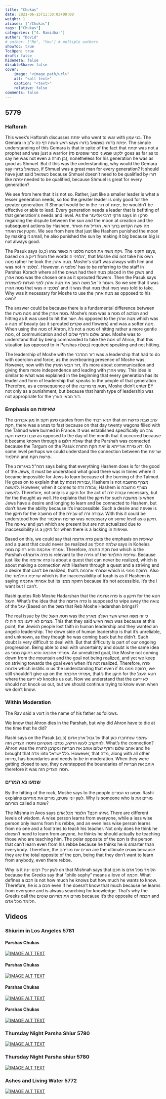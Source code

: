 ```yaml
---
title: "Chukas"
date: 2021-06-15T11:30:03+00:00
weight: 1
aliases: ["/Chukas"]
tags: ["Chukas"]
categories: ["4. Bamidbar"]
author: "Dovid"
# author: ["Me", "You"] # multiple authors
showToc: true
TocOpen: true
draft: false
hidemeta: false
disableShare: false
cover:
    image: "<image path/url>"
    alt: "<alt text>"
    caption: "<text>"
    relative: false
comments: false
---
```

 ## 5779
 ### Haftorah
 This week’s Haftorah discusses יפתח who went to war with בני עמון. The Gemara in ראש השנה דף כה ע"ב says יפתח בדורו כשמואל בדורו. The simple understanding of this Gemara is that in spite of the fact that יפתח was not a prophet and was just a warrior (ילקוט שמעוני ספר שופטים סז goes as far as to say he was not even a בן תורה), nonetheless for his generation he was as good as Shmuel. But if this was the understanding, why would the Gemara say כשמואל בדורו, if Shmuel was a great man for every generation? It should have just said כשמואל because Shmuel doesn’t need to be qualified by דורו like יפתח needed to be qualified, because Shmuel is great for every generation?

 We see from here that it is not so. Rather, just like a smaller leader is what a lesser generation needs, so too the greater leader is only good for the greater generation. If Shmuel would be in the דור of יפתח, he wouldn’t be effective or able to lead. Every generation needs a leader that is befitting of that generation's needs and level. As the פרקי דרבי אליעזר says in פרק ו regarding the dispute between the sun and the moon at creation and the subsequent actions by Hashem, מה עשה הקדוש ברוך הוא, הגדיל את האחד והקטין את האחד. We see from here that just like Hashem punished the moon by making it small, he also punished the sun by making it big because big is not always good.

 The Pasuk says ויקח משה את המטה מלפני ה כאשר צוהו (כ,ט). The חזקוני says, based on a דיוק from the words מלפני ה', that Moshe did not take his own מטה rather he took the מטה אהרן. Moshe's staff was always with him and was not מלפני ה'. However, מלפני ה' has to be referring to the staff in Parshas Korach where all the נשאים had their מטה placed in the משכן and מטה אהרן was the chosen one as it sprouted flowers. Then the Pasuk says ויאמר ה' אל משה השב את מטה אהרן לפני העדות למשמרת. So we see that it was מטה אהרן that was מלפני ה' and it was that מטה that משה was told to take. Why was it necessary for Moshe to use the מטה אהרן as opposed to his own?

 The answer could be because there is a fundamental difference between the מטה משה and the מטה אהרן. Moshe’s מטה was a מטה of action and hitting as it was used to hit the יאור. As opposed to the מטה אהרן which was a מטה of beauty (as it sprouted שקדים and flowers) and was a softer מטה. When using the מטה of Ahron, it’s not a מטה of hitting rather a more gentle מטה, of communication and of אוהב שלום ורודף שלום. Moshe was to understand that by being commanded to take the מטה of Ahron, that this situation (as opposed to in Parshas בשלח) required speaking and not hitting.

 The leadership of Moshe with the דור המדבר was a leadership that had to do with coercion and force, as the overbearing presence of Moshe was. However, now with the דור הבאי הארץ, it’s more about communication and giving them more independence and leading with אהרן way. This idea is similar to what was explained in the beginning that every generation has its leader and form of leadership that speaks to the people of that generation. Therefore, as a consequence of the חטא מי מריבה, Moshe didn’t enter EY not only as a punishment, but because that harsh type of leadership was not appropriate for the דור הבאי הארץ.  
 ### Emphasis on שאיפות
 The מגן אברהם in סימן תקפ quotes from the תניא רבתי that on ערב שבת פרשת חקת, there was a מנהג to fast because on that day twenty wagons filled with the Talmud were burned in France. It was established specifically on ערב שבת פרשת חקת as opposed to the day of the month that it occurred because it became known through a שאלת חלום that the Parshah was connected because the Targum on the Pasuk זאת חקת התורה is דא גזירת אורייתא. On some level perhaps we could understand the connection between the שריפת התלמוד and פרשת חקת.

 The רמח"ל באגרות נ says being that everything Hashem does is for the good of the Jews, it must be understood what good there was in times where it became impossible for Jews to learn because of the burning of the Talmud. He goes on to explain that by most עבירות, Hashem is not מצרף מחשבה למעשה. However, when it comes to עבודה זרה, Hashem is מצרף מחשבה למעשה. Therefore, not only is a תיקון for the act of עבודה זרה necessary, but for the thought as well. He explains that the תיקון for such מחשבה is when Jews have a desire and longing to learn and be connected to Hashem, but don’t have the ability because it’s inaccessible. Such a desire and שאיפה is the תיקון for the מחשבה of the עבירה of עבודה זרה. With this it could be understood how the שריפת התלמוד was necessary on some level as a תיקון. The שאיפה and רצון which are present but are not actualized due to inaccessibility is a תיקון for when there is a lacking in שאיפות.

 Based on this, we could say that פרה אדומה puts the emphasis on שאיפית and a quest that could never be realized as שלמה המלך says in Koheles אמרתי אחכמה והיא רחוקה ממני. Therefore, זאת חקת התורה which is the Parshah ofפרה אדומה  is relevant to the גזירה of the שריפת התלמוד. Because just like the פרה אדומה is about a quest that can never be realized, which is about making a connection with Hashem through a quest and a striving  and a desire that can’t be realized, that’s אמרתי אחכמה which is רחוקה ממני. Also the שריפת התלמוד which is the inaccessibility of torah is as if Hashem is saying אמרתי אחכמה but its רחוקה ממני because it’s not accessible. It’s the I want but I can’t.   

 Rashi quotes Reb Moshe Hadarshan that the פרה אדומה is a תיקון for the חטא העגל. What’s the idea that the פרה אדומה is supposed to wipe away the צואה of the עגל (Based on the משל that Reb Moshe Hadarshan brings)?

 The real issue by the חטא העגל was the כי זה משה האיש אשר העלנו מארץ מצרים לא ידענו מה היה לו. This that they said משה האיש was because at this point, the Jewish people lost faith in human leadership and they wanted an angelic leadership. The down side of human leadership is that it’s unreliable, and unknown, as they though he was coming back but he didn’t. Such doubt is very difficult to deal with. But that difficulty is part of our ongoing progression. Being able to deal with uncertainty and doubt is the same idea as אמרתי אחכמה והיא רחוקה ממני. An unrealized goal, like Moshe not coming down from the mountain and the goal not being realized, and yet we keep on striving towards the goal even when it’s not realized. Therefore, פרה אדומה which instills in us the understanding that even if its רחוקה ממנו, we still shouldn’t give up on the אמרתי אחכמה, that’s the תיקון for the חטא העגל where the לא ידענו knocks us out. Now we understand that the לא ידענו should not knock us out, but we should continue trying to know even when we don’t know.      
 ### Within Moderation
 The Rav said a vort in the name of his father as follows.

 We know that Ahron dies in the Parshah, but why did Ahron have to die at the time that he did?

 Rashi says on the Pasuk על גבול ארץ אדום (כ,כג) that שמפני שנתחברו כאן להתקרב לעשו הרשע, נפרצו מעשיהם וחסרו הצדיק הזה. What’s the connection? Ahron was the אוהב שלום ורודף שלום אוהב את הבריות ומקרבן לתורה and he brought that מדה into כלל ישראל. However, that מדה, along with all other מידות, has boundaries and needs to be in moderation. When they were getting closed to עשו, they overstepped the boundaries of אוהב את הבריות therefore it was חסרו הצדיק הזה.
 ### שמעו נא המרים
 By the hitting of the rock, Moshe says to the people שמעו נא המרים. Rashi explains לשון יוני שוטים, מורים את מוריהם. Why is someone who is מורים את מוריהם called a שוטה?

 The Mishna in Avos says איזהו חכם? הלומד מכל אדם. There are different levels of wisdom. A wise person learns from everyone, while a less wise person only learns from his rebbe, and an even less wise person learns from no one and a fool tries to teach his teacher. Not only does he think he doesn’t need to learn from anyone, he thinks he should actually be teaching those who are teaching him. The polar opposite of the חכם is the person that can’t learn even from his rebbe because he thinks he is smarter than everybody. Therefore, the מורים את מוריהם are the ultimate שוטים because they are the total opposite of the חכם, being that they don’t want to learn from anybody, even there rebbe.

 Why is it לשון יוני? רבינו יונה on that Mishnah says that חכם is הלומד מכל אדם because the Greeks say that “philo sophy” means a love of חכמה. What defines a חכם is not how much he knows but how much he wants to know. Therefore, he is a חכם even if he doesn’t know that much because he learns from everyone and is always searching for knowledge. That’s why the Greeks call the מורים את מוריהם שוטים because it’s the opposite of חכמה and הלומד מכל אדם.
 ## Videos
 ### Shiurim in Los Angeles 5781
 #### Parshas Chukas
 [![IMAGE ALT TEXT](http://img.youtube.com/vi/_Eugolhusu4/0.jpg)](http://www.youtube.com/watch?v=_Eugolhusu4 "Video Title")
 #### Parshas Chukas
 [![IMAGE ALT TEXT](http://img.youtube.com/vi/7aHqd7ALy7Y/0.jpg)](http://www.youtube.com/watch?v=7aHqd7ALy7Y "Video Title")
 #### Parshas Chukas
 [![IMAGE ALT TEXT](http://img.youtube.com/vi/x9zN30ceQr8/0.jpg)](http://www.youtube.com/watch?v=x9zN30ceQr8 "Video Title")
 #### Parshas Chukas
 [![IMAGE ALT TEXT](http://img.youtube.com/vi/bHJZbNNFOnQ/0.jpg)](http://www.youtube.com/watch?v=bHJZbNNFOnQ "Video Title")
 ### Thursday Night Parsha Shiur 5780
 [![IMAGE ALT TEXT](http://img.youtube.com/vi/uD7KG_SvYE4/0.jpg)](http://www.youtube.com/watch?v=uD7KG_SvYE4 "Video Title")
 ### Thursday Night Parsha shiur 5780
 [![IMAGE ALT TEXT](http://img.youtube.com/vi/lowsIhv_KkE/0.jpg)](http://www.youtube.com/watch?v=lowsIhv_KkE "Video Title")
 ### Ashes and Living Water 5772
 [![IMAGE ALT TEXT](http://img.youtube.com/vi/f7yksf1A-Ac/0.jpg)](http://www.youtube.com/watch?v=f7yksf1A-Ac "Video Title")
